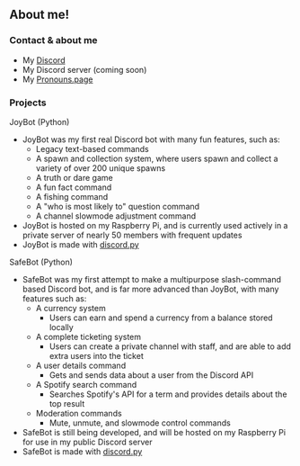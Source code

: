 ## About me!

### Contact & about me
- My [Discord](https://discord.com/users/524064761525305344)
- My Discord server (coming soon)
- My [Pronouns.page](https://en.pronouns.page/@hi.joy)

### Projects
JoyBot (Python)
- JoyBot was my first real Discord bot with many fun features, such as:
  - Legacy text-based commands
  - A spawn and collection system, where users spawn and collect a variety of over 200 unique spawns 
  - A truth or dare game
  - A fun fact command
  - A fishing command
  - A "who is most likely to" question command
  - A channel slowmode adjustment command
- JoyBot is hosted on my Raspberry Pi, and is currently used actively in a private server of nearly 50 members with frequent updates
- JoyBot is made with [discord.py](https://discordpy.readthedocs.io/en/stable/)

SafeBot (Python)
- SafeBot was my first attempt to make a multipurpose slash-command based Discord bot, and is far more advanced than JoyBot, with many features such as:
  - A currency system
    - Users can earn and spend a currency from a balance stored locally
  - A complete ticketing system
    - Users can create a private channel with staff, and are able to add extra users into the ticket
  - A user details command
    - Gets and sends data about a user from the Discord API
  - A Spotify search command
    - Searches Spotify's API for a term and provides details about the top result
  - Moderation commands
    - Mute, unmute, and slowmode control commands
- SafeBot is still being developed, and will be hosted on my Raspberry Pi for use in my public Discord server
- SafeBot is made with [discord.py](https://discordpy.readthedocs.io/en/stable/)
